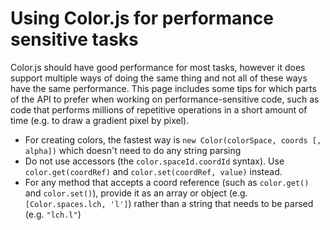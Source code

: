 # Using Color.js for performance sensitive tasks

Color.js should have good performance for most tasks, however it does support multiple ways of doing the same thing
and not all of these ways have the same performance.
This page includes some tips for which parts of the API to prefer when working on performance-sensitive code,
such as code that performs millions of repetitive operations in a short amount of time
(e.g. to draw a gradient pixel by pixel).

- For creating colors, the fastest way is `new Color(colorSpace, coords [, alpha])` which doesn't need to do any string parsing
- Do not use accessors (the `color.spaceId.coordId` syntax). Use `color.get(coordRef)` and `color.set(coordRef, value)` instead.
- For any method that accepts a coord reference (such as `color.get()` and `color.set()`), provide it as an array or object (e.g. `[Color.spaces.lch, 'l']`) rather than a string that needs to be parsed (e.g. `"lch.l"`)